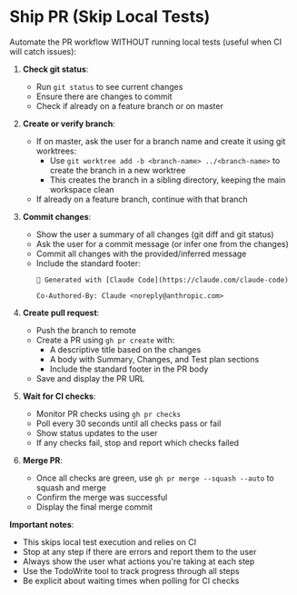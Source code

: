 # Ship PR (Skip Local Tests)

Automate the PR workflow WITHOUT running local tests (useful when CI will catch issues):

1. **Check git status**:
   - Run `git status` to see current changes
   - Ensure there are changes to commit
   - Check if already on a feature branch or on master

2. **Create or verify branch**:
   - If on master, ask the user for a branch name and create it using git worktrees:
     - Use `git worktree add -b <branch-name> ../<branch-name>` to create the branch in a new worktree
     - This creates the branch in a sibling directory, keeping the main workspace clean
   - If already on a feature branch, continue with that branch

3. **Commit changes**:
   - Show the user a summary of all changes (git diff and git status)
   - Ask the user for a commit message (or infer one from the changes)
   - Commit all changes with the provided/inferred message
   - Include the standard footer:
     ```
     🤖 Generated with [Claude Code](https://claude.com/claude-code)

     Co-Authored-By: Claude <noreply@anthropic.com>
     ```

4. **Create pull request**:
   - Push the branch to remote
   - Create a PR using `gh pr create` with:
     - A descriptive title based on the changes
     - A body with Summary, Changes, and Test plan sections
     - Include the standard footer in the PR body
   - Save and display the PR URL

5. **Wait for CI checks**:
   - Monitor PR checks using `gh pr checks`
   - Poll every 30 seconds until all checks pass or fail
   - Show status updates to the user
   - If any checks fail, stop and report which checks failed

6. **Merge PR**:
   - Once all checks are green, use `gh pr merge --squash --auto` to squash and merge
   - Confirm the merge was successful
   - Display the final merge commit

**Important notes**:
- This skips local test execution and relies on CI
- Stop at any step if there are errors and report them to the user
- Always show the user what actions you're taking at each step
- Use the TodoWrite tool to track progress through all steps
- Be explicit about waiting times when polling for CI checks
